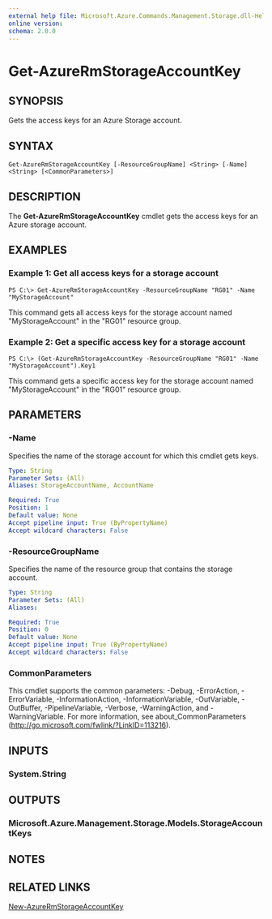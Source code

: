 ```yaml
---
external help file: Microsoft.Azure.Commands.Management.Storage.dll-Help.xml
online version:
schema: 2.0.0
---
```


# Get-AzureRmStorageAccountKey

## SYNOPSIS
Gets the access keys for an Azure Storage account.

## SYNTAX

```
Get-AzureRmStorageAccountKey [-ResourceGroupName] <String> [-Name] <String> [<CommonParameters>]
```

## DESCRIPTION
The **Get-AzureRmStorageAccountKey** cmdlet gets the access keys for an Azure storage account.

## EXAMPLES

### Example 1: Get all access keys for a storage account
```
PS C:\> Get-AzureRmStorageAccountKey -ResourceGroupName "RG01" -Name "MyStorageAccount"
```

This command gets all access keys for the storage account named "MyStorageAccount" in the "RG01" resource group.

### Example 2: Get a specific access key for a storage account
```
PS C:\> (Get-AzureRmStorageAccountKey -ResourceGroupName "RG01" -Name "MyStorageAccount").Key1
```

This command gets a specific access key for the storage account named "MyStorageAccount" in the "RG01" resource group.

## PARAMETERS

### -Name
Specifies the name of the storage account for which this cmdlet gets keys.

```yaml
Type: String
Parameter Sets: (All)
Aliases: StorageAccountName, AccountName

Required: True
Position: 1
Default value: None
Accept pipeline input: True (ByPropertyName)
Accept wildcard characters: False
```

### -ResourceGroupName
Specifies the name of the resource group that contains the storage account.

```yaml
Type: String
Parameter Sets: (All)
Aliases:

Required: True
Position: 0
Default value: None
Accept pipeline input: True (ByPropertyName)
Accept wildcard characters: False
```

### CommonParameters
This cmdlet supports the common parameters: -Debug, -ErrorAction, -ErrorVariable, -InformationAction, -InformationVariable, -OutVariable, -OutBuffer, -PipelineVariable, -Verbose, -WarningAction, and -WarningVariable. For more information, see about_CommonParameters (<http://go.microsoft.com/fwlink/?LinkID=113216>).

## INPUTS

### System.String

## OUTPUTS

### Microsoft.Azure.Management.Storage.Models.StorageAccountKeys

## NOTES

## RELATED LINKS

[New-AzureRmStorageAccountKey](./New-AzureRmStorageAccountKey.md)

